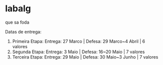 # labalg
que sa foda

Datas de entrega:
1. Primeira Etapa: Entrega: 27 Marco | Defesa: 29 Marco~4 Abril | 6 valores
2. Segunda Etapa: Entrega: 3 Maio | Defesa: 16~20 Maio | 7 valores
3. Terceira Etapa: Entrega: 29 Maio | Defesa: 30 Maio~3 Junho | 7 valores
